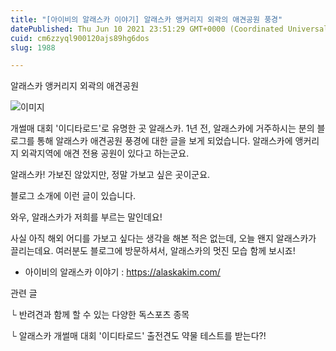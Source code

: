 ```yaml
---
title: "[아이비의 알래스카 이야기] 알래스카 앵커리지 외곽의 애견공원 풍경"
datePublished: Thu Jun 10 2021 23:51:29 GMT+0000 (Coordinated Universal Time)
cuid: cm6zzyql900120ajs89hg6dos
slug: 1988

---
```



알래스카 앵커리지 외곽의 애견공원

![이미지](https://cdn.hashnode.com/res/hashnode/image/upload/v1739249025670/ecb91072-bba4-4255-9089-859eb26ea34a.png)

개썰매 대회 '이디타로드'로 유명한 곳 알래스카. 1년 전, 알래스카에 거주하시는 분의 블로그를 통해 알래스카 애견공원 풍경에 대한 글을 보게 되었습니다. 알래스카에 앵커리지 외곽지역에 애견 전용 공원이 있다고 하는군요.

알래스카! 가보진 않았지만, 정말 가보고 싶은 곳이군요.

블로그 소개에 이런 글이 있습니다.

와우, 알래스카가 저희를 부르는 말인데요!

사실 아직 해외 어디를 가보고 싶다는 생각을 해본 적은 없는데, 오늘 왠지 알래스카가 끌리는데요. 여러분도 블로그에 방문하셔서, 알래스카의 멋진 모습 함께 보시죠!

- 아이비의 알래스카 이야기 : https://alaskakim.com/

관련 글

└ 반려견과 함께 할 수 있는 다양한 독스포츠 종목

└ 알래스카 개썰매 대회 '이디타로드' 출전견도 약물 테스트를 받는다?!